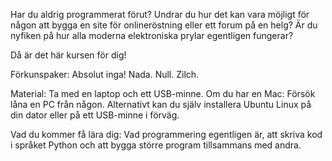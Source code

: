 Har du aldrig programmerat förut? Undrar du hur det kan vara möjligt för
någon att bygga en site för onlineröstning eller ett forum på en helg?
Är du nyfiken på hur alla moderna elektroniska prylar egentligen fungerar?

Då är det här kursen för dig!

Förkunspaker: Absolut inga! Nada. Null. Zilch.

Material: Ta med en laptop och ett USB-minne. Om du har en Mac: Försök
låna en PC från någon. Alternativt kan du själv installera Ubuntu Linux
på din dator eller på ett USB-minne i förväg.

Vad du kommer få lära dig: Vad programmering egentligen är, att skriva
kod i språket Python och att bygga större program tillsammans med andra.
